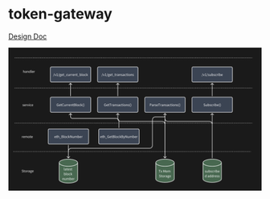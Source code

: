 # token-gateway
[Design Doc](https://renaissancelabs101.notion.site/Ethereum-Homework-62f3463b94ad413b8a445fb5d3bcbb9e?pvs=4)

![infra.png](infra.png)